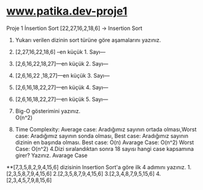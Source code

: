 # www.patika.dev-proje1
Proje 1 İnsertion Sort
[22,27,16,2,18,6] -> Insertion Sort
1.	Yukarı verilen dizinin sort türüne göre aşamalarını yazınız.
1.	[2,27,16,22,18,6] –en küçük 1. Sayı—
2.	[2,6,16,22,18,27]—en küçük 2. Sayı—
3.	[2,6,16,22 ,18,27]—en küçük 3. Sayı—
4.	[2,6,16,18,22,27]—en küçük 4. Sayı—
5.	[2,6,16,18,22,27]—en küçük 5. Sayı—

2.	Big-O gösterimini yazınız.  
O(n^2)

3.	Time Complexity: Average case: Aradığımız sayının ortada olması,Worst case: Aradığımız sayının sonda olması, Best case: Aradığımız sayının dizinin en başında olması.
Best case: O(n)
Avarage Case: O(n^2)
Worst Case: O(n^2)
4.Dizi sıralandıktan sonra 18 sayısı hangi case kapsamına girer? Yazınız.  Avarage Case 


**[7,3,5,8,2,9,4,15,6] dizisinin Insertion Sort'a göre ilk 4 adımını yazınız.
1.[2,3,5,8,7,9,4,15,6]
2.[2,3,5,8,7,9,4,15,6]
3.[2,3,4,8,7,9,5,15,6]
4.[2,3,4,5,7,9,8,15,6]
